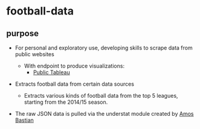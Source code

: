 # football-data

## purpose
* For personal and exploratory use, developing skills to scrape data from public websites
  * With endpoint to produce visualizations:
    * [Public Tableau](https://public.tableau.com/profile/brian.yatco#!/)   

* Extracts football data from certain data sources
  * Extracts various kinds of football data from the top 5 leagues, starting from the 2014/15 season.
* The raw JSON data is pulled via the understat module created by [Amos Bastian](https://github.com/amosbastian/understat)
